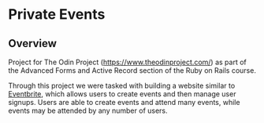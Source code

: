 # Private Events

## Overview

Project for The Odin Project (https://www.theodinproject.com/) as part of the Advanced Forms and Active Record section of the Ruby on Rails course.

Through this project we were tasked with building a website similar to [Eventbrite](https://www.eventbrite.com/), which allows users to create events and then manage user signups. Users are able to create events and attend many events, while events may be attended by any number of users.

